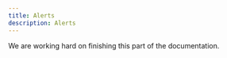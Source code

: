 ```yaml
---
title: Alerts
description: Alerts
---
```


We are working hard on finishing this part of the documentation.
